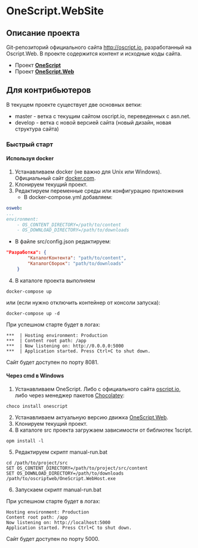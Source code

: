 # OneScript.WebSite

## Описание проекта

Git-репозиторий официального сайта http://oscript.io, разработанный на Oscript.Web. В проекте содержится контент и исходные коды сайта.

* Проект **[OneScript](https://github.com/EvilBeaver/OneScript)**
* Проект **[OneScript.Web](https://github.com/EvilBeaver/OneScript.Web)**

## Для контрибьютеров

В текущем проекте существует две основных ветки:
* master - ветка с текущим сайтом oscript.io, переведенных с asn.net.
* develop - ветка с новой версией сайта (новый дизайн, новая структура сайта)

### Быстрый старт

#### Используя docker

1. Устанавливаем docker (не важно для Unix или Windows). Официальный сайт [docker.com](https://www.docker.com/).
2. Клонируем текущий проект.
3. Редактируем переменные среды или конфигурацию приложения
   * В docker-compose.yml добавляем:
```yml
osweb:
...
environment:
    - OS_CONTENT_DIRECTORY=/path/to/content
    - OS_DOWNLOAD_DIRECTORY=/path/to/downloads
```
   * В файле src/config.json редактируем:
```json
"Разработка": {
        "КаталогКонтента": "path/to/content",
        "КаталогСборок": "path/to/downloads"
    }
```
4. В каталоге проекта выполняем
```
docker-compose up
```
или (если нужно отключить контейнер от консоли запуска):
```
docker-compose up -d
```
При успешном старте будет в логах:
```
***  | Hosting environment: Production
***  | Content root path: /app
***  | Now listening on: http://0.0.0.0:5000
***  | Application started. Press Ctrl+C to shut down.
```
Сайт будет доступен по порту 8081.

#### Через cmd в Windows

1. Устанавливаем OneScript. Либо с официального сайта [oscript.io](http://oscript.io), либо через менеджер пакетов [Chocolatey](https://chocolatey.org/):
```
choco install onescript
```
2. Устанавливаем актуальную версию движка [OneScript.Web](https://github.com/EvilBeaver/OneScript.Web/releases).
3. Клонируем текущий проект.
4. В каталоге src проекта загружаем зависимости от библиотек 1script.
```
opm install -l
```
5. Редактируем скрипт manual-run.bat
```
cd /path/to/project/src
SET OS_CONTENT_DIRECTORY=/path/to/project/src/content
SET OS_DOWNLOAD_DIRECTORY=/path/to/downloads
/path/to/oscriptweb/OneScript.WebHost.exe
```
6. Запускаем скрипт manual-run.bat

При успешном старте будет в логах:
```
Hosting environment: Production
Content root path: /app
Now listening on: http://localhost:5000
Application started. Press Ctrl+C to shut down.
```
Сайт будет доступен по порту 5000.